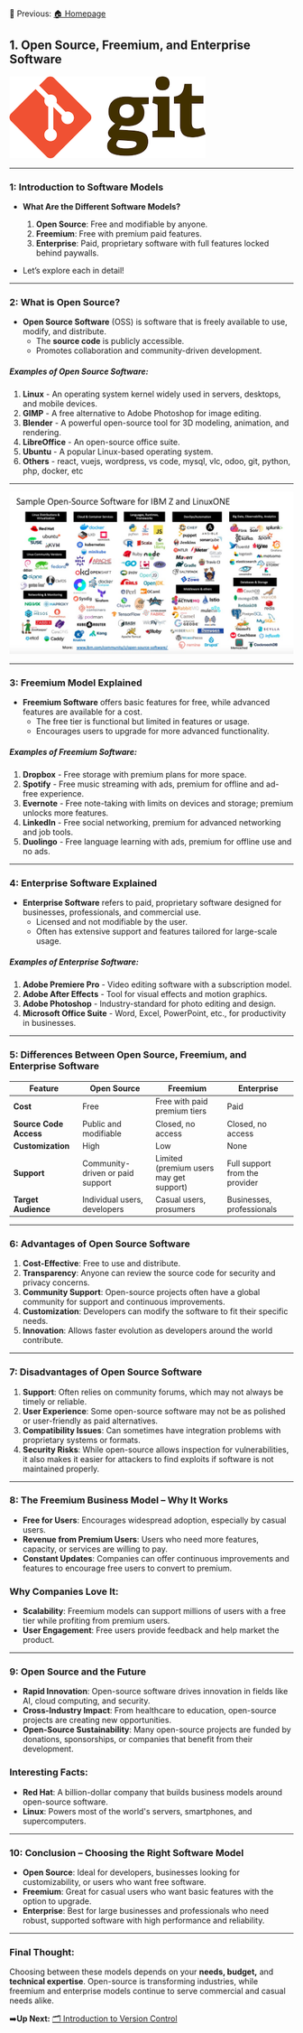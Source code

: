 📌 Previous: [ 🏠 Homepage](../README.md)

## 1. Open Source, Freemium, and Enterprise Software
![git logo](../images/git-logo.png)

---

### 1: Introduction to Software Models

- **What Are the Different Software Models?**
  1. **Open Source**: Free and modifiable by anyone.
  2. **Freemium**: Free with premium paid features.
  3. **Enterprise**: Paid, proprietary software with full features locked behind paywalls.

- Let’s explore each in detail!

---

### 2: What is Open Source?

- **Open Source Software** (OSS) is software that is freely available to use, modify, and distribute.
  - The **source code** is publicly accessible.
  - Promotes collaboration and community-driven development.

##### Examples of Open Source Software:
1. **Linux** - An operating system kernel widely used in servers, desktops, and mobile devices.
2. **GIMP** - A free alternative to Adobe Photoshop for image editing.
3. **Blender** - A powerful open-source tool for 3D modeling, animation, and rendering.
4. **LibreOffice** - An open-source office suite.
5. **Ubuntu** - A popular Linux-based operating system.
6. **Others** - react, vuejs, wordpress, vs code, mysql,  vlc, odoo, git, python, php, docker, etc
---

![open source example](../images/Sample-Open-source-software.jpg)

---

### 3: Freemium Model Explained

- **Freemium Software** offers basic features for free, while advanced features are available for a cost.
  - The free tier is functional but limited in features or usage.
  - Encourages users to upgrade for more advanced functionality.

##### Examples of Freemium Software:
1. **Dropbox** - Free storage with premium plans for more space.
2. **Spotify** - Free music streaming with ads, premium for offline and ad-free experience.
3. **Evernote** - Free note-taking with limits on devices and storage; premium unlocks more features.
4. **LinkedIn** - Free social networking, premium for advanced networking and job tools.
5. **Duolingo** - Free language learning with ads, premium for offline use and no ads.

---

### 4: Enterprise Software Explained

- **Enterprise Software** refers to paid, proprietary software designed for businesses, professionals, and commercial use.
  - Licensed and not modifiable by the user.
  - Often has extensive support and features tailored for large-scale usage.

##### Examples of Enterprise Software:
1. **Adobe Premiere Pro** - Video editing software with a subscription model.
2. **Adobe After Effects** - Tool for visual effects and motion graphics.
3. **Adobe Photoshop** - Industry-standard for photo editing and design.
4. **Microsoft Office Suite** - Word, Excel, PowerPoint, etc., for productivity in businesses.

---

### 5: Differences Between Open Source, Freemium, and Enterprise Software

| Feature                    | **Open Source**                  | **Freemium**                        | **Enterprise**                       |
|----------------------------|-----------------------------------|-------------------------------------|--------------------------------------|
| **Cost**                    | Free                             | Free with paid premium tiers        | Paid                                |
| **Source Code Access**      | Public and modifiable             | Closed, no access                   | Closed, no access                   |
| **Customization**           | High                             | Low                                 | None                                |
| **Support**                 | Community-driven or paid support | Limited (premium users may get support) | Full support from the provider    |
| **Target Audience**         | Individual users, developers      | Casual users, prosumers             | Businesses, professionals            |

---

### 6: Advantages of Open Source Software

1. **Cost-Effective**: Free to use and distribute.
2. **Transparency**: Anyone can review the source code for security and privacy concerns.
3. **Community Support**: Open-source projects often have a global community for support and continuous improvements.
4. **Customization**: Developers can modify the software to fit their specific needs.
5. **Innovation**: Allows faster evolution as developers around the world contribute.

---

### 7: Disadvantages of Open Source Software

1. **Support**: Often relies on community forums, which may not always be timely or reliable.
2. **User Experience**: Some open-source software may not be as polished or user-friendly as paid alternatives.
3. **Compatibility Issues**: Can sometimes have integration problems with proprietary systems or formats.
4. **Security Risks**: While open-source allows inspection for vulnerabilities, it also makes it easier for attackers to find exploits if software is not maintained properly.

---

### 8: The Freemium Business Model – Why It Works

- **Free for Users**: Encourages widespread adoption, especially by casual users.
- **Revenue from Premium Users**: Users who need more features, capacity, or services are willing to pay.
- **Constant Updates**: Companies can offer continuous improvements and features to encourage free users to convert to premium.

### Why Companies Love It:
- **Scalability**: Freemium models can support millions of users with a free tier while profiting from premium users.
- **User Engagement**: Free users provide feedback and help market the product.

---

### 9: Open Source and the Future

- **Rapid Innovation**: Open-source software drives innovation in fields like AI, cloud computing, and security.
- **Cross-Industry Impact**: From healthcare to education, open-source projects are creating new opportunities.
- **Open-Source Sustainability**: Many open-source projects are funded by donations, sponsorships, or companies that benefit from their development.

### Interesting Facts:
- **Red Hat**: A billion-dollar company that builds business models around open-source software.
- **Linux**: Powers most of the world's servers, smartphones, and supercomputers.

---

### 10: Conclusion – Choosing the Right Software Model

- **Open Source**: Ideal for developers, businesses looking for customizability, or users who want free software.
- **Freemium**: Great for casual users who want basic features with the option to upgrade.
- **Enterprise**: Best for large businesses and professionals who need robust, supported software with high performance and reliability.

---
### Final Thought:
Choosing between these models depends on your **needs, budget,** and **technical expertise**. Open-source is transforming industries, while freemium and enterprise models continue to serve commercial and casual needs alike.

➡️**Up Next:** [🗂️ Introduction to Version Control](./1-2-git-github-intro.md)